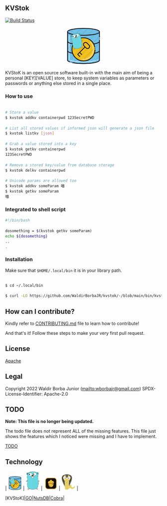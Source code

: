 ## KVStok

[![Build Status](https://github.com/waldirborbajr/kvstok/actions/workflows/gobuild-main.yaml/badge.svg)](https://github.com/waldirborbajr/kvstok/actions/workflows/gobuild-main.yaml)

<p align="center"> <img alt="KVStoK Logo" src="./assets/logo.png" width="120", heigth="120"/> </p>

KVStoK is an open source software built-in with the main aim of being a personal [KEY][VALUE] store, to keep system variables as parameters or passwords or anything else stored in a single place.

### How to use

```sh

# Store a value
$ kvstok addkv containerpwd 123SecretPWD

# List all stored values if informed json will generate a json file
$ kvstok listkv [json]

# Grab a value stored into a key
$ kvstok getkv containerpwd
123SecretPWD

# Remove a stored key/value from database storage
$ kvstok delkv containerpwd

# Unicode params are allowed too
$ kvstok addkv someParam 喵
$ kvstok getkv someParam
喵
```

### Integrated to shell script

```sh
#!/bin/bash

dosomething = $(kvstok getkv someParam)
echo ${dosomething}
..
.
```

### Installation

Make sure that `$HOME/.local/bin` it is in your library path.


```sh

$ cd ~/.local/bin

$ curl -LO https://github.com/WaldirBorbaJR/kvstok/-/blob/main/bin/kvstok

```

## How can I contribute?

Kindly refer to [CONTRIBUTING.md](./CONTRIBUTING.md) file to learn how to contribute!

And that's it!
Follow these steps to make your very first pull request.

## License

[Apache](https://github.com/WaldirBorbaJR/kvstok/-/blob/main/LICENSE)

## Legal

Copyright 2022 Waldir Borba Junior (<mailto:wborbajr@gmail.com>)
SPDX-License-Identifier: Apache-2.0

## TODO

**Note: This file is no longer being updated.**

The todo file does not represent ALL of the missing features. This file just shows the features which I noticed were missing and I have to implement.

[TODO](./TODO.md)

## Technology

| <img src="assets/logo.png" alt="logo" width="45" hight="45"/> | <img src="assets/gopher.png" alt="gopher" width="45" hight="45"/> | <img src="assets/nutsdb.png" alt="nutsdb" width="45" hight="45"/> | <img src="assets/cobra.png" alt="cobra" width="45" hight="45"/> |


[KVStoK]|[GO](https://go.dev/)|[NutsDB](https://github.com/nutsdb/nutsdb)|[Cobra](https://cobra.dev/)|
